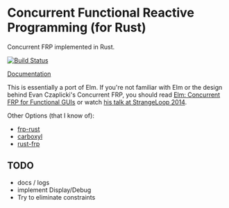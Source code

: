 # Concurrent Functional Reactive Programming (for Rust)

Concurrent FRP implemented in Rust.

[![Build Status](https://travis-ci.org/kerinin/cfrp-rs.svg)](https://travis-ci.org/kerinin/cfrp-rs)

[Documentation](http://kerinin.github.io/cfrp-rs/cfrp)

This is essentially a port of Elm.  If you're not familiar with Elm or the 
design behind Evan Czaplicki's Concurrent FRP, you should read 
[Elm: Concurrent FRP for Functional GUIs](http://elm-lang.org/papers/concurrent-frp.pdf) 
or watch [his talk at StrangeLoop 2014](https://www.youtube.com/watch?v=Agu6jipKfYw).


Other Options (that I know of):
* [frp-rust](https://github.com/tiffany352/frp-rust)
* [carboxyl](https://github.com/aepsil0n/carboxyl)
* [rust-frp](https://github.com/glaebhoerl/rust-frp)


## TODO

* docs / logs
* implement Display/Debug
* Try to eliminate constraints
